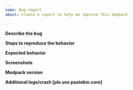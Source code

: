 ```yaml
---
name: Bug report
about: Create a report to help me improve this modpack

---
```


**Describe the bug**

**Steps to reproduce the behavior**

**Expected behavior**

**Screenshots**

**Modpack version**

**Additional logs/crash [pls use pastebin.com]**
